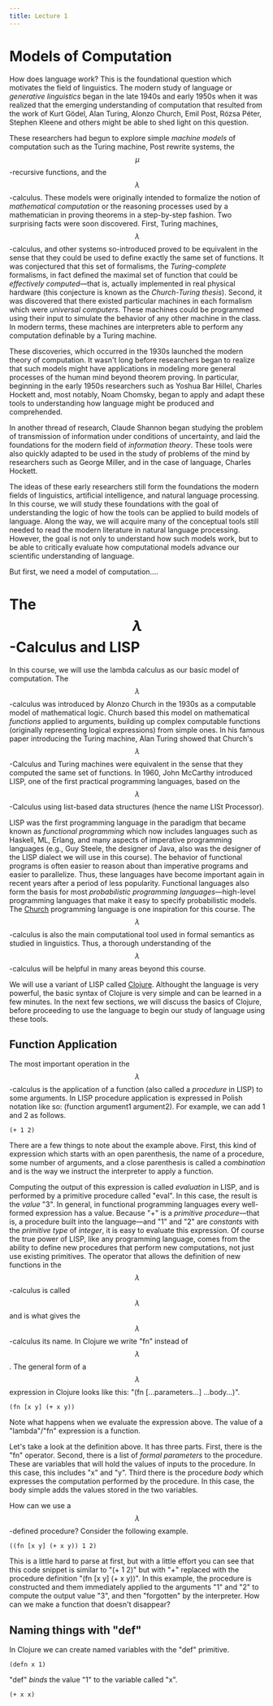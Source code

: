 ```yaml
---
title: Lecture 1
---
```


# Models of Computation

How does language work? This is the foundational question which motivates the field of linguistics. The modern study of language or *generative linguistics* began in the late 1940s and early 1950s when it was realized that the emerging understanding of computation that resulted from the work of Kurt Gödel, Alan Turing, Alonzo Church, Emil Post, Rózsa Péter, Stephen Kleene and others might be able to shed light on this question. 

These researchers had begun to explore simple *machine models* of computation such as the Turing machine, Post rewrite systems, the $$\mu$$-recursive functions, and the $$\lambda$$-calculus. These models were originally intended to formalize the notion of *mathematical computation* or the reasoning processes used by a mathematician in proving theorems in a step-by-step fashion. Two surprising facts were soon discovered. First, Turing machines, $$\lambda$$-calculus, and other systems so-introduced proved to be equivalent in the sense that they could be used to define exactly the same set of functions. It was conjectured that this set of formalisms, the *Turing-complete* formalisms,  in fact defined the maximal set of function that could be *effectively computed*&mdash;that is, actually implemented in real physical hardware (this conjecture is known as the *Church-Turing thesis*).  Second, it was discovered that there existed particular machines in each formalism which were *universal computers*. These machines could be programmed using their input to simulate the behavior of any other machine in the class. In modern terms, these machines are interpreters able to perform any computation definable by a Turing machine.

These discoveries, which occurred in the 1930s launched the modern theory of computation. It wasn't long before researchers began to realize that such models might have applications in modeling more general processes of the human mind beyond theorem proving. In particular, beginning in the early 1950s researchers such as Yoshua Bar Hillel, Charles Hockett and, most notably, Noam Chomsky, began to apply and adapt these tools to understanding how language might be produced and comprehended. 

In another thread of research, Claude Shannon began studying the problem of transmission of information under conditions of uncertainty, and laid the foundations for the modern field of *information theory*. These tools were also quickly adapted to be used in the study of problems of the mind by researchers such as George Miller, and in the case of language, Charles Hockett. 

The ideas of  these early researchers still form the foundations the modern fields of linguistics, artificial intelligence, and natural language processing. In this course, we will study these foundations with the goal of understanding the logic of how the tools can be applied to build models of language. Along the way, we will acquire many of the conceptual tools still needed to read the modern literature in natural language processing. However, the goal is not only to understand how such models work, but to be able to critically evaluate how computational models advance our scientific understanding of language. 

But first, we need a model of computation....

# The $$\lambda$$-Calculus and LISP

In this course, we will use the lambda calculus as our basic model of computation. The $$\lambda$$-calculus was introduced by Alonzo Church in the 1930s as a computable model of mathematical logic. Church based this model on mathematical *functions* applied to arguments, building up complex computable functions (originally representing logical expressions) from simple ones. In his famous paper introducing the Turing machine, Alan Turing showed that Church's $$\lambda$$-Calculus and Turing machines were equivalent in the sense that they computed the same set of functions. In  1960, John McCarthy introduced LISP, one of the first practical programming languages, based on the $$\lambda$$-Calculus using list-based data structures (hence the name LISt Processor).

LISP was the first programming language in the paradigm that became known as *functional programming* which now includes languages such as Haskell, ML, Erlang, and many aspects of imperative programming languages (e.g., Guy Steele, the designer of Java, also was the designer of the LISP dialect we will use in this course). The behavior of functional programs is often easier to reason about than imperative programs and easier to parallelize. Thus, these languages have become important again in recent years after a period of less popularity. Functional languages also form the basis for most *probabilistic programming languages*&mdash;high-level programming languages that make it easy to specify probabilistic models. The [Church](http://projects.csail.mit.edu/church/wiki/Church) programming language is one inspiration for this course.  The $$\lambda$$-calculus is also the main computational tool used in formal semantics as studied in linguistics. Thus, a thorough understanding of the $$\lambda$$-calculus will be helpful in many areas beyond this course. 

We will use a variant of LISP called [Clojure](https://clojure.org/). Althought the language is very powerful, the basic syntax of Clojure is very simple and can be learned in a few minutes. In the next few sections, we will discuss the basics of Clojure, before proceeding to use the language to begin our study of language using these tools. 

## Function Application

The most important operation in the  $$\lambda$$-calculus is the application of a function (also called a *procedure* in LISP) to some arguments. In LISP procedure application is expressed in Polish notation like so: (function argument1 argument2). For example, we can add 1 and 2 as follows. 

```
(+ 1 2)
```

There are a few things to note about the example above. First, this kind of expression which starts with an open parenthesis, the name of a procedure, some number of arguments, and a close parenthesis is called a *combination* and is the way we instruct the interpreter to apply a function.  

Computing the output of this expression is called *evaluation* in LISP, and is performed by a primitive procedure called "eval". In this case, the result is the *value* "3". In general, in functional programming languages every well-formed expression has a value. Because 
 "+" is a *primitive procedure*&mdash;that is, a procedure built into the language&mdash;and "1" and "2" are *constants* with the *primitive type* of *integer*, it is easy to evaluate this expression. Of course the true power of LISP, like any programming language, comes from the ability to define new procedures that perform new computations, not just use existing primitives. The operator that allows the definition of new functions in the $$\lambda$$-calculus is called $$\lambda$$ and is what gives the  $$\lambda$$-calculus its name. In Clojure we write "fn" instead of $$\lambda$$. The general form of a $$\lambda$$ expression in Clojure looks like this:  "(fn [...parameters...] ...body...)". 

```
(fn [x y] (+ x y))
```

Note what happens when we evaluate the expression above. The value of a "lambda"/"fn" expression is a function. 

Let's take a look at the definition above. It has three parts. First, there is the  "fn" operator. Second, there is a list of *formal parameters* to the procedure. These are variables that will hold the values of inputs to the procedure. In this case, this includes "x" and "y". Third there is the procedure *body* which expresses the computation performed by the procedure. In this case, the body simple adds the values stored in the two variables. 

How can we use a $$\lambda$$-defined procedure? Consider the following example. 

```
((fn [x y] (+ x y)) 1 2)
```

This is a little hard to parse at first, but with a little effort you can see that this code snippet is similar to "(+ 1 2)" but with "+" replaced with the procedure definition "(fn [x y] (+ x y))". In this example, the procedure is constructed and them immediately applied to the arguments "1" and "2" to compute the output value "3", and then "forgotten" by the interpreter. How can we make a function that doesn't disappear?

## Naming things with "def"

In Clojure we can create named variables with the "def" primitive. 

```
(defn x 1)
```

"def" *binds* the value "1" to the variable called "x".

```
(+ x x)
```
